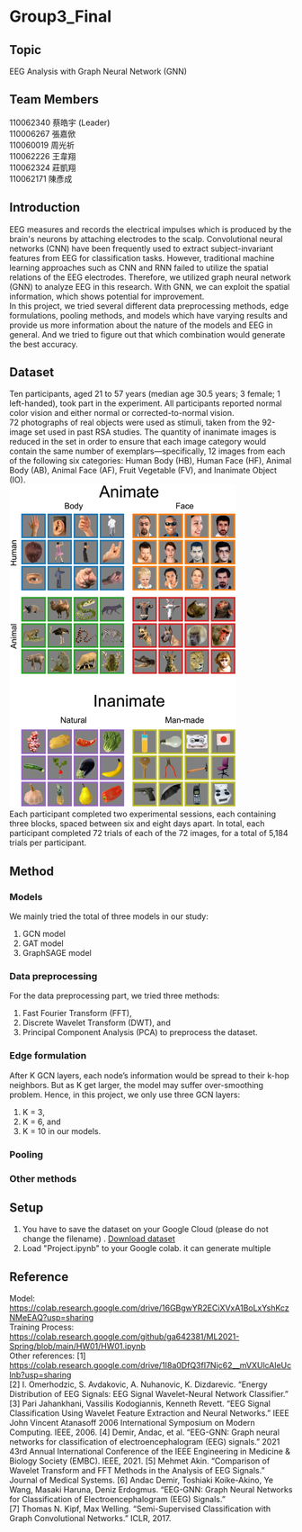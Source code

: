 # Group3_Final
## Topic
EEG Analysis with Graph Neural Network (GNN)
## Team Members
110062340 蔡皓宇 (Leader)  
110006267 張嘉俽  
110060019 周光祈  
110062226 王韋翔  
110062324 莊凱翔  
110062171 陳彥成
## Introduction
EEG measures and records the electrical impulses which is produced by the brain's neurons by attaching electrodes to the scalp. Convolutional neural networks (CNN) have been frequently used to extract subject-invariant features from EEG for classification tasks. However, traditional machine learning approaches such as CNN and RNN failed to utilize the spatial relations of the EEG electrodes. Therefore, we utilized graph neural network (GNN) to analyze EEG in this research. With GNN, we can exploit the spatial information, which shows potential for improvement.   
In this project, we tried several different data preprocessing methods, edge formulations, pooling methods, and models which have varying results and provide us more information about the nature of the models and EEG in general. And we tried to figure out that which combination would generate the best accuracy.
## Dataset 
Ten participants, aged 21 to 57 years (median age 30.5 years; 3 female; 1 left-handed), took part in the experiment. All participants reported normal color vision and either normal or corrected-to-normal vision.   
72 photographs of real objects were used as stimuli, taken from the 92-image set used in past RSA studies. The quantity of inanimate images is reduced in the set in order to ensure that each image category would contain the same number of exemplars—specifically, 12 images from each of the following six categories: Human Body (HB), Human Face (HF), Animal Body (AB), Animal Face (AF), Fruit Vegetable (FV), and Inanimate Object (IO).  
<img width = "404" height = "574" src = "https://github.com/KevinKai02/Group3_Final/blob/main/images/photograph_set.png">  
Each participant completed two experimental sessions, each containing three blocks, spaced between six and eight days apart. In total, each participant completed 72 trials of each of the 72 images, for a total of 5,184 trials per participant.
## Method

### Models
We mainly tried the total of three models in our study:  
1. GCN model  
2. GAT model  
3. GraphSAGE model  
### Data preprocessing
For the data preprocessing part, we tried three methods: 
1. Fast Fourier Transform (FFT),  
2. Discrete Wavelet Transform (DWT), and  
3. Principal Component Analysis (PCA) to preprocess the dataset.
### Edge formulation
After K GCN layers, each node’s information would be spread to their k-hop neighbors. But as K get larger, the model may suffer over-smoothing problem. Hence, in this project, we only use three GCN layers: 
1. K = 3,
2. K = 6, and
3. K = 10 in our models.
### Pooling

### Other methods

## Setup
1. You have to save the dataset on your Google Cloud (please do not change the filename) . [Download dataset](https://purl.stanford.edu/bq914sc3730/ "link")
2. Load "Project.ipynb" to your Google colab. it can generate multiple 

## Reference
Model: <https://colab.research.google.com/drive/16GBgwYR2ECiXVxA1BoLxYshKczNMeEAQ?usp=sharing>  
Training Process: <https://colab.research.google.com/github/ga642381/ML2021-Spring/blob/main/HW01/HW01.ipynb>  
Other references: 
[1] <https://colab.research.google.com/drive/1I8a0DfQ3fI7Njc62__mVXUlcAleUclnb?usp=sharing>  
[2]	I. Omerhodzic, S. Avdakovic, A. Nuhanovic, K. Dizdarevic. “Energy Distribution of EEG Signals: EEG Signal Wavelet-Neural Network Classifier.”
[3]	Pari Jahankhani, Vassilis Kodogiannis, Kenneth Revett. “EEG Signal Classification Using Wavelet Feature Extraction and Neural Networks.”  IEEE John Vincent Atanasoff 2006 International Symposium on Modern Computing. IEEE, 2006.
[4]	Demir, Andac, et al. “EEG-GNN: Graph neural networks for classification of electroencephalogram (EEG) signals.” 2021 43rd Annual International Conference of the IEEE Engineering in Medicine & Biology Society (EMBC). IEEE, 2021.
[5]	Mehmet Akin. “Comparison of Wavelet Transform and FFT Methods in the Analysis of EEG Signals.” Journal of Medical Systems.
[6]	Andac Demir, Toshiaki Koike-Akino, Ye Wang, Masaki Haruna, Deniz Erdogmus. “EEG-GNN: Graph Neural Networks for Classification of Electroencephalogram (EEG) Signals.”	
[7]	Thomas N. Kipf, Max Welling. “Semi-Supervised Classification with Graph Convolutional Networks.” ICLR, 2017.

